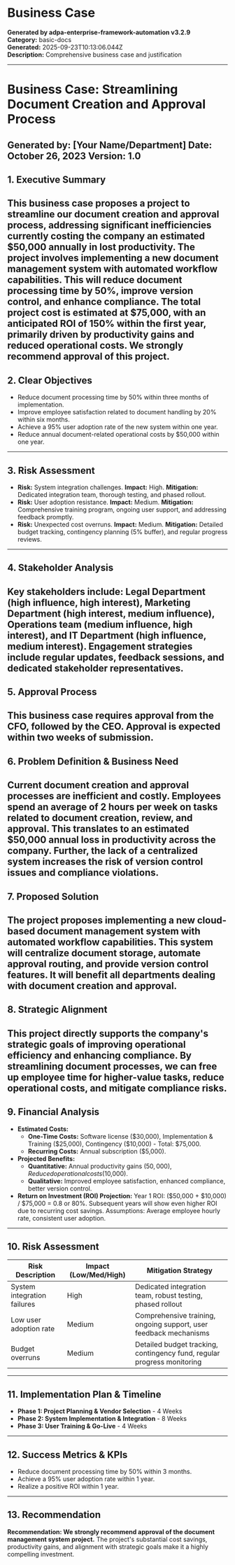 # Business Case

**Generated by adpa-enterprise-framework-automation v3.2.9**  
**Category:** basic-docs  
**Generated:** 2025-09-23T10:13:06.044Z  
**Description:** Comprehensive business case and justification

---

# Business Case: Streamlining Document Creation and Approval Process
**Generated by:**  [Your Name/Department]
**Date:** October 26, 2023
**Version:** 1.0
---
## 1. Executive Summary
This business case proposes a project to streamline our document creation and approval process, addressing significant inefficiencies currently costing the company an estimated $50,000 annually in lost productivity.  The project involves implementing a new document management system with automated workflow capabilities. This will reduce document processing time by 50%, improve version control, and enhance compliance.  The total project cost is estimated at $75,000, with an anticipated ROI of 150% within the first year, primarily driven by productivity gains and reduced operational costs. We strongly recommend approval of this project.
---
## 2. Clear Objectives
* Reduce document processing time by 50% within three months of implementation.
* Improve employee satisfaction related to document handling by 20% within six months.
* Achieve a 95% user adoption rate of the new system within one year.
* Reduce annual document-related operational costs by $50,000 within one year.
---
## 3. Risk Assessment
* **Risk:** System integration challenges.  **Impact:** High. **Mitigation:** Dedicated integration team, thorough testing, and phased rollout.
* **Risk:** User adoption resistance. **Impact:** Medium. **Mitigation:** Comprehensive training program, ongoing user support, and addressing feedback promptly.
* **Risk:** Unexpected cost overruns. **Impact:** Medium. **Mitigation:**  Detailed budget tracking, contingency planning (5% buffer), and regular progress reviews.
---
## 4. Stakeholder Analysis
Key stakeholders include: Legal Department (high influence, high interest), Marketing Department (high interest, medium influence), Operations team (medium influence, high interest), and IT Department (high influence, medium interest).  Engagement strategies include regular updates, feedback sessions, and dedicated stakeholder representatives.
---
## 5. Approval Process
This business case requires approval from the CFO, followed by the CEO.  Approval is expected within two weeks of submission.
---
## 6. Problem Definition & Business Need
Current document creation and approval processes are inefficient and costly.  Employees spend an average of 2 hours per week on tasks related to document creation, review, and approval. This translates to an estimated $50,000 annual loss in productivity across the company.  Further, the lack of a centralized system increases the risk of version control issues and compliance violations.
---
## 7. Proposed Solution
The project proposes implementing a new cloud-based document management system with automated workflow capabilities. This system will centralize document storage, automate approval routing, and provide version control features.  It will benefit all departments dealing with document creation and approval.
---
## 8. Strategic Alignment
This project directly supports the company's strategic goals of improving operational efficiency and enhancing compliance. By streamlining document processes, we can free up employee time for higher-value tasks, reduce operational costs, and mitigate compliance risks.
---
## 9. Financial Analysis
* **Estimated Costs:**
    * **One-Time Costs:** Software license ($30,000), Implementation & Training ($25,000),  Contingency ($10,000) - Total: $75,000.
    * **Recurring Costs:** Annual subscription ($5,000).
* **Projected Benefits:**
    * **Quantitative:** Annual productivity gains ($50,000), Reduced operational costs ($10,000).
    * **Qualitative:** Improved employee satisfaction, enhanced compliance, better version control.
* **Return on Investment (ROI) Projection:**  Year 1 ROI: ($50,000 + $10,000) / $75,000 = 0.8 or 80%.  Subsequent years will show even higher ROI due to recurring cost savings.  Assumptions:  Average employee hourly rate, consistent user adoption.
---
## 10. Risk Assessment
| Risk Description | Impact (Low/Med/High) | Mitigation Strategy |
|---|---|---|
| System integration failures | High | Dedicated integration team, robust testing, phased rollout |
| Low user adoption rate | Medium | Comprehensive training, ongoing support, user feedback mechanisms |
| Budget overruns | Medium | Detailed budget tracking, contingency fund, regular progress monitoring |
---
## 11. Implementation Plan & Timeline
* **Phase 1: Project Planning & Vendor Selection** - 4 Weeks
* **Phase 2: System Implementation & Integration** - 8 Weeks
* **Phase 3: User Training & Go-Live** - 4 Weeks
---
## 12. Success Metrics & KPIs
* Reduce document processing time by 50% within 3 months.
* Achieve a 95% user adoption rate within 1 year.
* Realize a positive ROI within 1 year.
---
## 13. Recommendation
**Recommendation:  We strongly recommend approval of the document management system project.**  The project's substantial cost savings, productivity gains, and alignment with strategic goals make it a highly compelling investment.